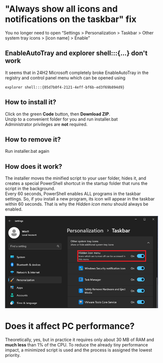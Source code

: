# "Always show all icons and notifications on the taskbar" fix
You no longer need to open “Settings > Personalization > Taskbar > Other system tray icons > [icon name] > Enable”

##  EnableAutoTray and explorer shell:::{...} don't work
It seems that in 24H2 Microsoft completely broke EnableAutoTray in the registry and control panel menu which can be opened using

    explorer shell:::{05d7b0f4-2121-4eff-bf6b-ed3f69b894d9}

## How to install it?
Click on the green **Code** button, then **Download ZIP**.    
Unzip to a convenient folder for you and run installer.bat    
Administrator privileges are **not** required.

## How to remove it?
Run installer.bat again

## How does it work?
The installer moves the minified script to your user folder, hides it, and creates a special PowerShell shortcut in the startup folder that runs the script in the background.    
Every 60 seconds, PowerShell enables ALL programs in the taskbar settings. So, if you install a new program, its icon will appear in the taskbar within 60 seconds. That is why the *Hidden icon menu* should always be enabled.


![Settings > Personalization > Taskbar > Other system tray icons > Hidden icon menu > Enable](images/icon-menu.png)

# Does it affect PC performance?
Theoretically, yes, but in practice it requires only about 30 MB of RAM and **much less** than 1% of the CPU. To reduce the already tiny performance impact, a minimized script is used and the process is assigned the lowest priority.